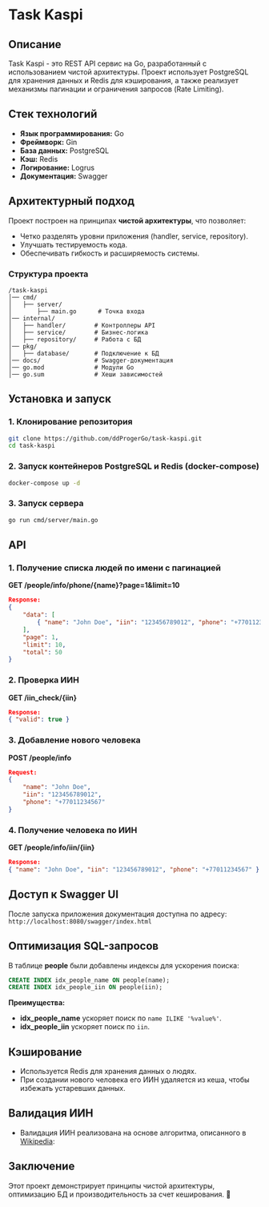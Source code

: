 # Task Kaspi

## Описание
Task Kaspi - это REST API сервис на Go, разработанный с использованием чистой архитектуры. Проект использует PostgreSQL для хранения данных и Redis для кэширования, а также реализует механизмы пагинации и ограничения запросов (Rate Limiting).

## Стек технологий
- **Язык программирования:** Go
- **Фреймворк:** Gin
- **База данных:** PostgreSQL
- **Кэш:** Redis
- **Логирование:** Logrus
- **Документация:** Swagger

## Архитектурный подход
Проект построен на принципах **чистой архитектуры**, что позволяет:
- Четко разделять уровни приложения (handler, service, repository).
- Улучшать тестируемость кода.
- Обеспечивать гибкость и расширяемость системы.

### Структура проекта
```
/task-kaspi
│── cmd/
│   ├── server/
│       ├── main.go      # Точка входа
│── internal/
│   ├── handler/        # Контроллеры API
│   ├── service/        # Бизнес-логика
│   ├── repository/     # Работа с БД
│── pkg/
│   ├── database/       # Подключение к БД
│── docs/               # Swagger-документация
│── go.mod              # Модули Go
│── go.sum              # Хеши зависимостей
```

## Установка и запуск
### 1. Клонирование репозитория
```sh
git clone https://github.com/ddProgerGo/task-kaspi.git
cd task-kaspi
```
### 2. Запуск контейнеров PostgreSQL и Redis (docker-compose)
```sh
docker-compose up -d
```
### 3. Запуск сервера
```sh
go run cmd/server/main.go
```

## API
### 1. Получение списка людей по имени с пагинацией
**GET /people/info/phone/{name}?page=1&limit=10**
```json
Response:
{
    "data": [
        { "name": "John Doe", "iin": "123456789012", "phone": "+77011234567" }
    ],
    "page": 1,
    "limit": 10,
    "total": 50
}
```
### 2. Проверка ИИН
**GET /iin_check/{iin}**
```json
Response:
{ "valid": true }
```
### 3. Добавление нового человека
**POST /people/info**
```json
Request:
{
    "name": "John Doe",
    "iin": "123456789012",
    "phone": "+77011234567"
}
```
### 4. Получение человека по ИИН
**GET /people/info/iin/{iin}**
```json
Response:
{ "name": "John Doe", "iin": "123456789012", "phone": "+77011234567" }
```

## Доступ к Swagger UI
После запуска приложения документация доступна по адресу: ``` http://localhost:8080/swagger/index.html ```

## Оптимизация SQL-запросов
В таблице **people** были добавлены индексы для ускорения поиска:
```sql
CREATE INDEX idx_people_name ON people(name);
CREATE INDEX idx_people_iin ON people(iin);
```
**Преимущества:**
- **idx_people_name** ускоряет поиск по `name ILIKE '%value%'`.
- **idx_people_iin** ускоряет поиск по `iin`.

## Кэширование
- Используется Redis для хранения данных о людях.
- При создании нового человека его ИИН удаляется из кеша, чтобы избежать устаревших данных.

## Валидация ИИН
- Валидация ИИН реализована на основе алгоритма, описанного в [Wikipedia](https://ru.wikipedia.org/wiki/%D0%98%D0%BD%D0%B4%D0%B8%D0%B2%D0%B8%D0%B4%D1%83%D0%B0%D0%BB%D1%8C%D0%BD%D1%8B%D0%B9_%D0%B8%D0%B4%D0%B5%D0%BD%D1%82%D0%B8%D1%84%D0%B8%D0%BA%D0%B0%D1%86%D0%B8%D0%BE%D0%BD%D0%BD%D1%8B%D0%B9_%D0%BD%D0%BE%D0%BC%D0%B5%D1%80):

## Заключение
Этот проект демонстрирует принципы чистой архитектуры, оптимизацию БД и производительность за счет кеширования. 🚀

